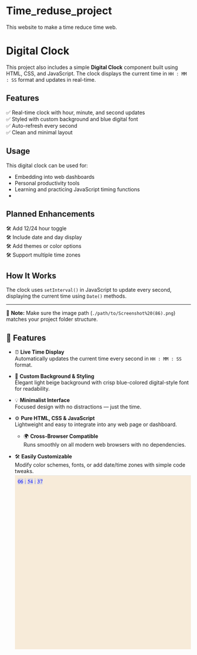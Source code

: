 # Time_reduse_project
This website to make a time reduce time web.
 # Digital Clock

This project also includes a simple **Digital Clock** component built using HTML, CSS, and JavaScript. The clock displays the current time in `HH : MM : SS` format and updates in real-time.
## Features

✅ Real-time clock with hour, minute, and second updates  
✅ Styled with custom background and blue digital font  
✅ Auto-refresh every second  
✅ Clean and minimal layout 
## Usage

This digital clock can be used for:

- Embedding into web dashboards
- Personal productivity tools
- Learning and practicing JavaScript timing functions
- 
## Planned Enhancements

🛠️ Add 12/24 hour toggle  
🛠️ Include date and day display  
🛠️ Add themes or color options  
🛠️ Support multiple time zones  
## How It Works

The clock uses `setInterval()` in JavaScript to update every second, displaying the current time using `Date()` methods.

---

📌 **Note:** Make sure the image path (`./path/to/Screenshot%20(86).png`) matches your project folder structure.
## 🔧 Features

- ⏰ **Live Time Display**  
  Automatically updates the current time every second in `HH : MM : SS` format.

- 🎨 **Custom Background & Styling**  
  Elegant light beige background with crisp blue-colored digital-style font for readability.

- 💡 **Minimalist Interface**  
  Focused design with no distractions — just the time.

- ⚙️ **Pure HTML, CSS & JavaScript**  
  Lightweight and easy to integrate into any web page or dashboard.
  - 🌍 **Cross-Browser Compatible**  
  Runs smoothly on all modern web browsers with no dependencies.
- 🛠️ **Easily Customizable**  
  Modify color schemes, fonts, or add date/time zones with simple code tweaks.
![image alt](https://github.com/Amrenderkumar/Time_reduse_project/blob/51b8dfc85c0a1a441c25112abf9f5802dd26e116/Screenshot%20(86).png)
